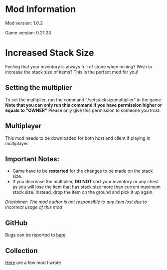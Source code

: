 # Mod Information

Mod version: 1.0.2

Game version: 0.21.23

# Increased Stack Size

Feeling that your inventory is always full of stone when mining?
Wish to increase the stack size of items?
This is the perfect mod for you!

## Setting the multiplier

To set the multiplier, run the command "/setstacksizemultiplier" in the game.
**Note that you can only run this command if you have permission higher or equals to "OWNER"**
Please only give this permission to someone you trust.

## Multiplayer

This mod needs to be downloaded for both host and client if playing in multiplayer.

## Important Notes:

- Game have to be **restarted** for the changes to be made on the stack size.
- If you decrease the multiplier, **DO NOT** sort your inventory or any chest as you will lose the item that has stack
  size more than current maximum stack size.
  Instead, drop the item on the ground and pick it up again.

_Disclaimer: The mod author is not responsible to any item lost due to incorrect usage of this mod_

## GitHub

Bugs can be reported to [here](https://github.com/dianchia/IncreasedStackSize/issues)

## Collection

[Here](https://steamcommunity.com/sharedfiles/filedetails/?id=2830016047) are a few mod I wrote
